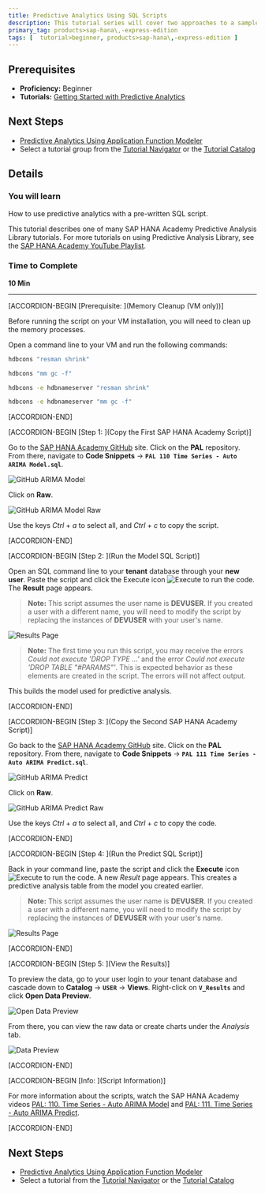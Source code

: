 ```yaml
---
title: Predictive Analytics Using SQL Scripts
description: This tutorial series will cover two approaches to a sample project utilizing the predictive analytics capabilities of SAP HANA, express edition. This tutorial will show you how to use SQL scripts with the predictive analytics library.
primary_tag: products>sap-hana\,-express-edition
tags: [  tutorial>beginner, products>sap-hana\,-express-edition ]
---
```


## Prerequisites  
 - **Proficiency:** Beginner
 - **Tutorials:** [Getting Started with Predictive Analytics](https://www.sap.com/developer/tutorials/hxe-ua-predictive-getting-started.html)


## Next Steps
 - [Predictive Analytics Using Application Function Modeler](https://www.sap.com/developer/tutorials/hxe-ua-predictive-afm.html)
 - Select a tutorial group from the [Tutorial Navigator](https://www.sap.com/developer/tutorial-navigator.html) or the [Tutorial Catalog](https://www.sap.com/developer/tutorial-navigator.tutorials.html)

## Details
### You will learn  
How to use predictive analytics with a pre-written SQL script.

This tutorial describes one of many SAP HANA Academy Predictive Analysis Library tutorials. For more tutorials on using Predictive Analysis Library, see the [SAP HANA Academy YouTube Playlist](https://www.youtube.com/playlist?list=PLkzo92owKnVw05sPUtcKJM66fYfk9sG-g).

### Time to Complete
**10 Min**

---

[ACCORDION-BEGIN [Prerequisite: ](Memory Cleanup (VM only))]

Before running the script on your VM installation, you will need to clean up the memory processes.

Open a command line to your VM and run the following commands:

```bash
hdbcons "resman shrink"
```

```bash
hdbcons "mm gc -f"
```

```bash
hdbcons -e hdbnameserver "resman shrink"
```

```bash
hdbcons -e hdbnameserver "mm gc -f"
```


[ACCORDION-END]

[ACCORDION-BEGIN [Step 1: ](Copy the First SAP HANA Academy Script)]

Go to the [SAP HANA Academy GitHub](https://github.com/saphanaacademy) site. Click on the **PAL** repository. From there, navigate to **Code Snippets** -> **`PAL 110 Time Series - Auto ARIMA Model.sql`**.

![GitHub ARIMA Model](github_arima_model_1.png)

Click on **Raw**.

![GitHub ARIMA Model Raw](github_arima_model_raw_1.png)

Use the keys _Ctrl_ + _a_ to select all, and _Ctrl_ + _c_ to copy the script.


[ACCORDION-END]

[ACCORDION-BEGIN [Step 2: ](Run the Model SQL Script)]

Open an SQL command line to your **tenant** database through your **new user**. Paste the script and click the Execute icon ![Execute](execute.png) to run the code. The **Result** page appears.

>**Note:**
> This script assumes the user name is **DEVUSER**. If you created a user with a different name, you will need to modify the script by replacing the instances of **DEVUSER** with your user's name.

![Results Page](arima_model_results_2.png)

>**Note:**
> The first time you run this script, you may receive the errors _Could not execute 'DROP TYPE ...'_ and the error _Could not execute 'DROP TABLE "#PARAMS"'_. This is expected behavior as these elements are created in the script. The errors will not affect output.

This builds the model used for predictive analysis.


[ACCORDION-END]

[ACCORDION-BEGIN [Step 3: ](Copy the Second SAP HANA Academy Script)]

Go back to the [SAP HANA Academy GitHub](https://github.com/saphanaacademy) site. Click on the **PAL** repository. From there, navigate to **Code Snippets** -> **`PAL 111 Time Series - Auto ARIMA Predict.sql`**.

![GitHub ARIMA Predict](github_arima_predict_1.png)

Click on **Raw**.

![GitHub ARIMA Predict Raw](github_arima_predict_raw_1.png)

Use the keys _Ctrl_ + _a_ to select all, and _Ctrl_ + _c_ to copy the code.


[ACCORDION-END]

[ACCORDION-BEGIN [Step 4: ](Run the Predict SQL Script)]

Back in your command line, paste the script and click the **Execute** icon ![Execute](execute.png) to run the code. A new *Result* page appears. This creates a predictive analysis table from the model you created earlier.

>**Note:**
> This script assumes the user name is **DEVUSER**. If you created a user with a different name, you will need to modify the script by replacing the instances of **DEVUSER** with your user's name.

![Results Page](arima_predict_results_2.png)


[ACCORDION-END]

[ACCORDION-BEGIN [Step 5: ](View the Results)]

To preview the data, go to your user login to your tenant database and cascade down to **Catalog** -> **`USER`** -> **Views**. Right-click on **`V_Results`** and click **Open Data Preview**.

![Open Data Preview](open_data_preview_2.png)

From there, you can view the raw data or create charts under the *Analysis* tab.

![Data Preview](data_preview_2.png)


[ACCORDION-END]

[ACCORDION-BEGIN [Info: ](Script Information)]

For more information about the scripts, watch the SAP HANA Academy videos [PAL: 110. Time Series - Auto ARIMA Model](https://www.youtube.com/watch?v=YpC6wATFTA8&index=132) and [PAL: 111. Time Series - Auto ARIMA Predict](https://www.youtube.com/watch?v=qiCuxj7yJmU).


[ACCORDION-END]


## Next Steps
- [Predictive Analytics Using Application Function Modeler](https://www.sap.com/developer/tutorials/hxe-ua-predictive-afm.html)
- Select a tutorial from the [Tutorial Navigator](https://www.sap.com/developer/tutorial-navigator.html) or the [Tutorial Catalog](https://www.sap.com/developer/tutorial-navigator.tutorials.html)
